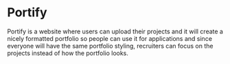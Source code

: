 # Portify
Portify is a website where users can upload their projects and it will create a nicely formatted portfolio so people can use it for applications and since everyone will have the same portfolio styling, recruiters can focus on the projects instead of how the portfolio looks.
